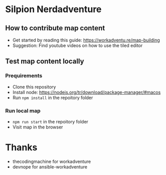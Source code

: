 # Silpion Nerdadventure

## How to contribute map content
- Get started by reading this guide: https://workadventu.re/map-building
- Suggestion: Find youtube videos on how to use the tiled editor

## Test map content locally
### Prequirements
- Clone this repository
- Install node: https://nodejs.org/tr/download/package-manager/#macos
- Run `npm install` in the repoitory folder

### Run local map
- `npm run start` in the repoitory folder
- Visit map in the browser

# Thanks
- thecodingmachine for workadventure
- devnope for ansible-workadventure
